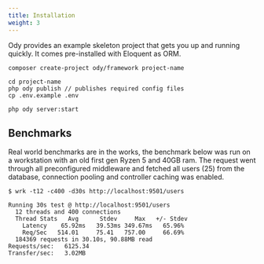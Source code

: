 ```yaml
---
title: Installation
weight: 3
---
```


Ody provides an example skeleton project that gets you up and running quickly. It comes pre-installed with Eloquent as ORM.
```
composer create-project ody/framework project-name

cd project-name
php ody publish // publishes required config files
cp .env.example .env

php ody server:start
```

## Benchmarks
Real world benchmarks are in the works, the benchmark below was run on a workstation with an old first gen Ryzen 5 and 40GB ram.
The request went through all preconfigured middleware and fetched all users (25) from the database, connection pooling 
and controller caching was enabled.

```
$ wrk -t12 -c400 -d30s http://localhost:9501/users

Running 30s test @ http://localhost:9501/users
  12 threads and 400 connections
  Thread Stats   Avg      Stdev     Max   +/- Stdev
    Latency    65.92ms   39.53ms 349.67ms   65.96%
    Req/Sec   514.01     75.41   757.00     66.69%
  184369 requests in 30.10s, 90.88MB read
Requests/sec:   6125.34
Transfer/sec:   3.02MB
```